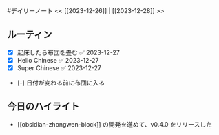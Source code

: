 #デイリーノート
<< [[2023-12-26]] | [[2023-12-28]] >>
## ルーティン
- [x] 起床したら布団を畳む ✅ 2023-12-27
- [x] Hello Chinese ✅ 2023-12-27
- [x] Super Chinese ✅ 2023-12-27
- [-] 日付が変わる前に布団に入る
## 今日のハイライト
- [[obsidian-zhongwen-block]] の開発を進めて、v0.4.0 をリリースした
